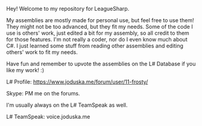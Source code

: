 Hey! Welcome to my repository for LeagueSharp.

My assemblies are mostly made for personal use, but feel free to use them!
They might not be too advanced, but they fit my needs.
Some of the code I use is others' work, just edited a bit for my assembly, so all credit to them for those features.
I'm not really a coder, nor do I even know much about C#. I just learned some stuff from reading other assemblies and editing others' work to fit my needs.

Have fun and remember to upvote the assemblies on the L# Database if you like my work! :)

L# Profile: https://www.joduska.me/forum/user/11-frosty/

Skype: PM me on the forums.

I'm usually always on the L# TeamSpeak as well.

L# TeamSpeak: voice.joduska.me